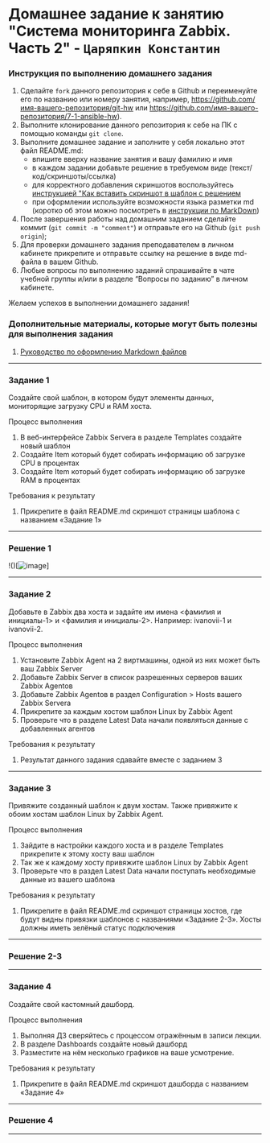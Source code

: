 # Домашнее задание к занятию "Система мониторинга Zabbix. Часть 2" - `Царяпкин Константин`


### Инструкция по выполнению домашнего задания

   1. Сделайте `fork` данного репозитория к себе в Github и переименуйте его по названию или номеру занятия, например, https://github.com/имя-вашего-репозитория/git-hw или  https://github.com/имя-вашего-репозитория/7-1-ansible-hw).
   2. Выполните клонирование данного репозитория к себе на ПК с помощью команды `git clone`.
   3. Выполните домашнее задание и заполните у себя локально этот файл README.md:
      - впишите вверху название занятия и вашу фамилию и имя
      - в каждом задании добавьте решение в требуемом виде (текст/код/скриншоты/ссылка)
      - для корректного добавления скриншотов воспользуйтесь [инструкцией "Как вставить скриншот в шаблон с решением](https://github.com/netology-code/sys-pattern-homework/blob/main/screen-instruction.md)
      - при оформлении используйте возможности языка разметки md (коротко об этом можно посмотреть в [инструкции  по MarkDown](https://github.com/netology-code/sys-pattern-homework/blob/main/md-instruction.md))
   4. После завершения работы над домашним заданием сделайте коммит (`git commit -m "comment"`) и отправьте его на Github (`git push origin`);
   5. Для проверки домашнего задания преподавателем в личном кабинете прикрепите и отправьте ссылку на решение в виде md-файла в вашем Github.
   6. Любые вопросы по выполнению заданий спрашивайте в чате учебной группы и/или в разделе “Вопросы по заданию” в личном кабинете.
   
Желаем успехов в выполнении домашнего задания!
   
### Дополнительные материалы, которые могут быть полезны для выполнения задания

1. [Руководство по оформлению Markdown файлов](https://gist.github.com/Jekins/2bf2d0638163f1294637#Code)

---

### Задание 1

Создайте свой шаблон, в котором будут элементы данных, мониторящие загрузку CPU и RAM хоста.

Процесс выполнения
 1. В веб-интерфейсе Zabbix Servera в разделе Templates создайте новый шаблон
 2. Создайте Item который будет собирать информацию об загрузке CPU в процентах
 3. Создайте Item который будет собирать информацию об загрузке RAM в процентах

Требования к результату
 1. Прикрепите в файл README.md скриншот страницы шаблона с названием «Задание 1»

---

### Решение 1

!()[![image](https://github.com/Tsaryapkin00/8-04/assets/117481592/131de735-9c10-4e67-b0df-b36cfaca4cb9)]

---

### Задание 2

Добавьте в Zabbix два хоста и задайте им имена <фамилия и инициалы-1> и <фамилия и инициалы-2>. Например: ivanovii-1 и ivanovii-2.

Процесс выполнения
 1. Установите Zabbix Agent на 2 виртмашины, одной из них может быть ваш Zabbix Server
 2. Добавьте Zabbix Server в список разрешенных серверов ваших Zabbix Agentов
 3. Добавьте Zabbix Agentов в раздел Configuration > Hosts вашего Zabbix Servera
 4. Прикрепите за каждым хостом шаблон Linux by Zabbix Agent
 5. Проверьте что в разделе Latest Data начали появляться данные с добавленных агентов

Требования к результату
 1. Результат данного задания сдавайте вместе с заданием 3


---

### Задание 3

Привяжите созданный шаблон к двум хостам. Также привяжите к обоим хостам шаблон Linux by Zabbix Agent.

Процесс выполнения
 1. Зайдите в настройки каждого хоста и в разделе Templates прикрепите к этому хосту ваш шаблон
 2. Так же к каждому хосту привяжите шаблон Linux by Zabbix Agent
 3. Проверьте что в раздел Latest Data начали поступать необходимые данные из вашего шаблона

Требования к результату
 1. Прикрепите в файл README.md скриншот страницы хостов, где будут видны привязки шаблонов с названиями «Задание 2-3». Хосты должны иметь зелёный статус подключения

---

### Решение 2-3

---

### Задание 4

Создайте свой кастомный дашборд.

Процесс выполнения
 1. Выполняя ДЗ сверяйтесь с процессом отражённым в записи лекции.
 2. В разделе Dashboards создайте новый дашборд
 3. Разместите на нём несколько графиков на ваше усмотрение.

Требования к результату
 1. Прикрепите в файл README.md скриншот дашборда с названием «Задание 4»

---

### Решение 4

---
